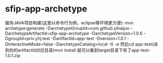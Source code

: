 # sfip-app-archetype

服务JAVA项目构建(这里以命令行为例，eclipse等环境更方便):
mvn  archetype:generate -DarchetypeGroupId=com.github.yihaijun -DarchetypeArtifactId=sfip-app-archetype -DarchetypeVersion=1.0.6 -DgroupId=priv.yhj.test -DartifactId=app-test -Dversion=1.0.1 -DinteractiveMode=false -DarchetypeCatalog=local -X -e
然后cd app-test(进到你的artifactId对应目录)mvn install
就可以看到target目录下有了app-test-1.0.1.zip
